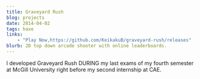 ```yaml
---
title: Graveyard Rush
blog: projects
date: 2014-04-02
tags: haxe
links:
    - "Play Now,https://github.com/KeikakuB/graveyard-rush/releases"
blurb: 2D top down arcade shooter with online leaderboards.
---
```

I developed Graveyard Rush DURING my last exams of my fourth semester at McGill University right before my second internship at CAE.
